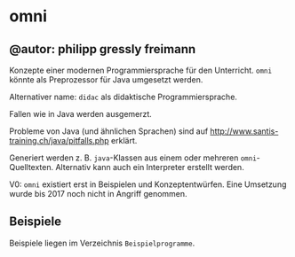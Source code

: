 omni
====

@autor: philipp gressly freimann
--

Konzepte einer modernen Programmiersprache für den Unterricht.
`omni` könnte als Preprozessor für Java umgesetzt werden.

Alternativer name: `didac` als didaktische Programmiersprache.

Fallen wie in Java werden ausgemerzt.

Probleme von Java (und ähnlichen Sprachen) sind auf 
http://www.santis-training.ch/java/pitfalls.php
erklärt.

Generiert werden z. B. `java`-Klassen aus einem oder mehreren `omni`-Quelltexten.
Alternativ kann auch ein Interpreter erstellt werden.

V0:
	`omni` existiert erst in Beispielen und Konzeptentwürfen.
  Eine Umsetzung wurde bis 2017 noch nicht in Angriff genommen.

Beispiele
---------
Beispiele liegen im Verzeichnis `Beispielprogramme`.

